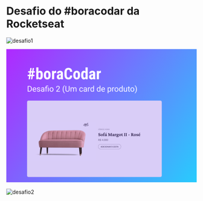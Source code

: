 # Desafio do #boracodar da Rocketseat

![desafio1](./%2301%20-%20Player%20de%20%C3%81udio/github/preview.png)

![desafio2](./%2302%20-%20Card%20de%20Produto/github/preview.png)

![desafio2](./%2303%20-%20Bot%C3%B5es%20e%20Cursores/github/preview.png)